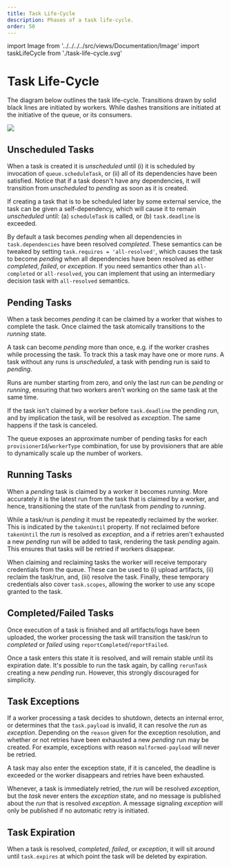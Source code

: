 ```yaml
---
title: Task Life-Cycle
description: Phases of a task life-cycle.
order: 50
---
```

import Image from '../../../../src/views/Documentation/Image'
import taskLifeCycle from './task-life-cycle.svg'

# Task Life-Cycle

The diagram below outlines the task life-cycle. Transitions drawn by solid
black lines are initiated by workers. While dashes transitions are initiated
at the initiative of the queue, or its consumers.

<Image src={taskLifeCycle} />

## Unscheduled Tasks
When a task is created it is _unscheduled_ until (i) it is scheduled by
invocation of `queue.scheduleTask`, or (ii) all of its dependencies have been
satisfied. Notice that if a task doesn't have any dependencies, it will
transition from _unscheduled_ to _pending_ as soon as it is created.

If creating a task that is to be scheduled later by some external service, the
task can be given a self-dependency, which will cause it to remain _unscheduled_
until: (a) `scheduleTask` is called, or (b) `task.deadline` is exceeded.

By default a task becomes _pending_ when all dependencies in
`task.dependencies` have been resolved _completed_. These semantics can be
tweaked by setting `task.requires = 'all-resolved'`, which causes the task to
become _pending_ when all dependencies have been resolved as either _completed_,
_failed_, or _exception_. If you need semantics other than `all-completed` or
`all-resolved`, you can implement that using an intermediary decision task with
`all-resolved` semantics.  

## Pending Tasks
When a task becomes _pending_ it can be claimed by a worker that wishes to
complete the task. Once claimed the task atomically transitions to the _running_
state.

A task can become _pending_ more than once, e.g. if the worker crashes while
processing the task. To track this a task may have one or more _runs_. A task
without any runs is _unscheduled_, a task with pending run is said to _pending_.

Runs are number starting from zero, and only the last _run_ can be _pending_ or
_running_, ensuring that two workers aren't working on the same task at the same
time.

If the task isn't claimed by a worker before `task.deadline` the pending _run_,
and by implication the task, will be resolved as _exception_. The same happens
if the task is canceled.

The queue exposes an approximate number of pending tasks for each
`provisionerId`/`workerType` combination, for use by provisioners that are able
to dynamically scale up the number of workers.

## Running Tasks
When a _pending_ task is claimed by a worker it becomes _running_.
More accurately it is the latest run from the task that is claimed by a worker,
and hence, transitioning the state of the run/task from _pending_ to _running_.

While a task/run is _pending_ it must be repeatedly reclaimed by the worker.
This is indicated by the `takenUntil` property. If not reclaimed before
`takenUntil` the _run_ is resolved as _exception_, and a if retries aren't
exhausted a new _pending_ run will be added to task, rendering the task
_pending_ again. This ensures that tasks will be retried if workers disappear.

When claiming and reclaiming tasks the worker will receive temporary credentials
from the queue. These can be used to (i) upload artifacts, (ii) reclaim the
task/run, and, (iii) resolve the task. Finally, these temporary credentials also
cover `task.scopes`, allowing the worker to use any scope granted to the task.

## Completed/Failed Tasks
Once execution of a task is finished and all artifacts/logs have been uploaded,
the worker processing the task will transition the task/run to _completed_ or
_failed_ using `reportCompleted`/`reportFailed`.

Once a task enters this state it is resolved, and will remain stable until its
expiration date. It's possible to run the task again, by calling `rerunTask`
creating a new _pending_ run. However, this strongly discouraged for simplicity.

## Task Exceptions
If a worker processing a task decides to shutdown, detects an internal error, or
determines that the `task.payload` is invalid, it can resolve the _run_ as
_exception_. Depending on the `reason` given for the exception resolution, and
whether or not retries have been exhausted a new _pending_ run may be created.
For example, exceptions with reason `malformed-payload` will never be retried.

A task may also enter the exception state, if it is canceled, the deadline is
exceeded or the worker disappears and retries have been exhausted.

Whenever, a task is immediately retried, the _run_ will be resolved _exception_,
but the _task_ never enters the _exception_ state, and no message is published
about the _run_ that is resolved _exception_. A message signaling _exception_
will only be published if no automatic retry is initiated.

## Task Expiration
When a task is resolved, _completed_, _failed_, or _exception_, it will sit
around until `task.expires` at which point the task will be deleted by
expiration.

